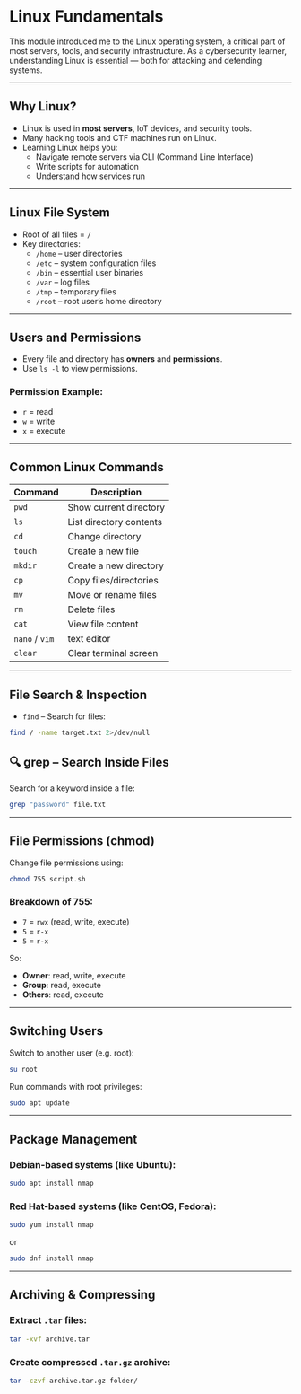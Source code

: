 #  Linux Fundamentals

This module introduced me to the Linux operating system, a critical part of most servers, tools, and security infrastructure. As a cybersecurity learner, understanding Linux is essential — both for attacking and defending systems.

---

##  Why Linux?

- Linux is used in **most servers**, IoT devices, and security tools.
- Many hacking tools and CTF machines run on Linux.
- Learning Linux helps you:
  - Navigate remote servers via CLI (Command Line Interface)
  - Write scripts for automation
  - Understand how services run

---

##  Linux File System

- Root of all files = `/`
- Key directories:
  - `/home` – user directories  
  - `/etc` – system configuration files  
  - `/bin` – essential user binaries  
  - `/var` – log files  
  - `/tmp` – temporary files  
  - `/root` – root user’s home directory  

---

##  Users and Permissions

- Every file and directory has **owners** and **permissions**.
- Use `ls -l` to view permissions.

###  Permission Example:


- `r` = read  
- `w` = write  
- `x` = execute  

---

##  Common Linux Commands

| Command       | Description                    |
|---------------|--------------------------------|
| `pwd`         | Show current directory         |
| `ls`          | List directory contents        |
| `cd`          | Change directory               |
| `touch`       | Create a new file              |
| `mkdir`       | Create a new directory         |
| `cp`          | Copy files/directories         |
| `mv`          | Move or rename files           |
| `rm`          | Delete files                   |
| `cat`         | View file content              |
| `nano` / `vim`| text editor                    |
| `clear`       | Clear terminal screen          |

---

##  File Search & Inspection

- `find` – Search for files:
```bash
find / -name target.txt 2>/dev/null
```

## 🔍 grep – Search Inside Files

Search for a keyword inside a file:

```bash
grep "password" file.txt
```

---

##  File Permissions (chmod)

Change file permissions using:

```bash
chmod 755 script.sh
```

###  Breakdown of 755:

- `7` = `rwx` (read, write, execute)  
- `5` = `r-x`  
- `5` = `r-x`  

So:

- **Owner**: read, write, execute  
- **Group**: read, execute  
- **Others**: read, execute  

---

##  Switching Users

Switch to another user (e.g. root):

```bash
su root
```

Run commands with root privileges:

```bash
sudo apt update
```

---

##  Package Management

###  Debian-based systems (like Ubuntu):

```bash
sudo apt install nmap
```

###  Red Hat-based systems (like CentOS, Fedora):

```bash
sudo yum install nmap
```

or

```bash
sudo dnf install nmap
```

---

##  Archiving & Compressing

###  Extract `.tar` files:

```bash
tar -xvf archive.tar
```

###  Create compressed `.tar.gz` archive:

```bash
tar -czvf archive.tar.gz folder/
```
